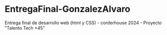 # EntregaFinal-GonzalezAlvaro
Entrega final de desarrollo web (html y CSS) - corderhouse 2024 - Proyecto "Talento Tech +45"
